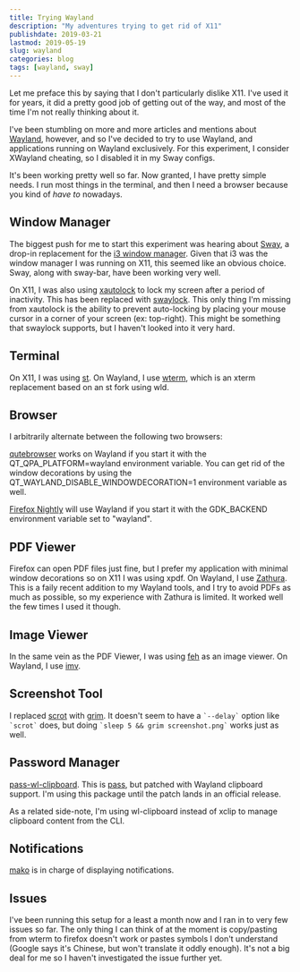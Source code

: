 ```yaml
---
title: Trying Wayland
description: "My adventures trying to get rid of X11"
publishdate: 2019-03-21
lastmod: 2019-05-19
slug: wayland
categories: blog
tags: [wayland, sway]
---
```


<p>
  Let me preface this by saying that I don't particularly dislike X11. I've used
  it for years, it did a pretty good job of getting out of the way, and most of
  the time I'm not really thinking about it.
</p>

<p>
  I've been stumbling on more and more articles and mentions about <a
  href="https://wayland.freedesktop.org/">Wayland</a>, however, and so I've
  decided to try to use Wayland, and applications running on Wayland
  exclusively. For this experiment, I consider XWayland cheating, so I disabled
  it in my Sway configs.
</p>

<!--more-->

<p>
  It's been working pretty well so far. Now granted, I have pretty simple
  needs. I run most things in the terminal, and then I need a browser because
  you kind of <em>have to</em> nowadays.
</p>

<h2>Window Manager</h2>

<p>
  The biggest push for me to start this experiment was hearing about <a
  href="https://swaywm.org/">Sway</a>, a drop-in replacement for the <a
  href="http://i3wm.org/">i3 window manager</a>. Given that i3 was the window
  manager I was running on X11, this seemed like an obvious choice. Sway, along
  with sway-bar, have been working very well.
</p>

<p>
  On X11, I was also using <a
  href="http://ibiblio.org/pub/Linux/X11/screensavers/">xautolock</a> to lock
  my screen after a period of inactivity. This has been replaced with <a
  href="https://github.com/swaywm/swaylock">swaylock</a>. This only thing I'm
  missing from xautolock is the ability to prevent auto-locking by placing your
  mouse cursor in a corner of your screen (ex: top-right). This might be
  something that swaylock supports, but I haven't looked into it very hard.
</p>

<h2>Terminal</h2>

<p>
  On X11, I was using <a href="http://st.suckless.org/">st</a>. On Wayland, I
  use <a href="https://github.com/majestrate/wterm">wterm</a>, which is an
  xterm replacement based on an st fork using wld.
</p>

<h2>Browser</h2>

<p>I arbitrarily alternate between the following two browsers:</p>

<p>
  <a href="https://www.qutebrowser.org">qutebrowser</a> works on Wayland if you
  start it with the QT_QPA_PLATFORM=wayland environment variable. You can get
  rid of the window decorations by using the
  QT_WAYLAND_DISABLE_WINDOWDECORATION=1 environment variable as well.
</p>

<p>
  <a href="https://www.mozilla.org/en-CA/firefox/nightly/all/">Firefox
  Nightly</a> will use Wayland if you start it with the GDK_BACKEND environment
  variable set to "wayland". 
</p>

<h2>PDF Viewer</h2>

<p>
  Firefox can open PDF files just fine, but I prefer my application with
  minimal window decorations so on X11 I was using xpdf. On Wayland, I use <a
  href="https://en.wikipedia.org/wiki/Zathura_(document_viewer)">Zathura</a>.
  This is a faily recent addition to my Wayland tools, and I try to avoid PDFs
  as much as possible, so my experience with Zathura is limited. It worked well
  the few times I used it though.
</p>

<h2>Image Viewer</h2>

<p>
  In the same vein as the PDF Viewer, I was using <a
  href="https://feh.finalrewind.org/">feh</a> as an image viewer. On Wayland, I
  use <a href="https://github.com/eXeC64/imv">imv</a>.
</p>

<h2>Screenshot Tool</h2>

<p>
  I replaced <a
  href="https://github.com/resurrecting-open-source-projects/scrot">scrot</a>
  with <a href="https://wayland.emersion.fr/grim/">grim</a>. It doesn't seem to
  have a <code>`--delay`</code> option like <code>`scrot`</code> does, but
  doing <code>`sleep 5 && grim screenshot.png`</code> works just as well.
</p>

<h2>Password Manager</h2>

<p>
  <a
  href="https://aur.archlinux.org/packages/pass-wl-clipboard/">pass-wl-clipboard</a>.
  This is <a href="https://www.passwordstore.org/">pass</a>, but patched with
  Wayland clipboard support. I'm using this package until the patch lands in an
  official release.
</p>

<p>
  As a related side-note, I'm using wl-clipboard instead of xclip to manage
  clipboard content from the CLI.
</p>

<h2>Notifications</h2>

<p>
  <a href="http://mako-project.org">mako</a> is in charge of displaying notifications.
</p>

<h2>Issues</h2>

<p>
  I've been running this setup for a least a month now and I ran in to very few
  issues so far. The only thing I can think of at the moment is copy/pasting
  from wterm to firefox doesn't work or pastes symbols I don't understand
  (Google says it's Chinese, but won't translate it oddly enough). It's not a
  big deal for me so I haven't investigated the issue further yet.
</p>

